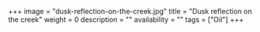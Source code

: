+++
image = "dusk-reflection-on-the-creek.jpg"
title = "Dusk reflection on the creek"
weight = 0
description = ""
availability = ""
tags = ["Oil"]
+++
